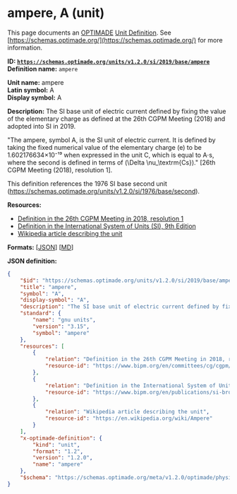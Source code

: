 # ampere, A (unit)
This page documents an [OPTIMADE](https://www.optimade.org/) [Unit Definition](https://schemas.optimade.org/#definitions). See [https://schemas.optimade.org/](https://schemas.optimade.org/) for more information.

**ID: [`https://schemas.optimade.org/units/v1.2.0/si/2019/base/ampere`](https://schemas.optimade.org/units/v1.2.0/si/2019/base/ampere)**  
**Definition name:** `ampere`

**Unit name:** ampere  
**Latin symbol:** A  
**Display symbol:** A  
  
**Description:** The SI base unit of electric current defined by fixing the value of the elementary charge as defined at the 26th CGPM Meeting (2018) and adopted into SI in 2019.

"The ampere, symbol A, is the SI unit of electric current. It is defined by taking the fixed numerical value of the elementary charge \(e\) to be 1.602176634×10⁻¹⁹ when expressed in the unit C, which is equal to A⋅s, where the second is defined in terms of \(\Delta \nu_\textrm{Cs}\)." [26th CGPM Meeting (2018), resolution 1].

This definition references the 1976 SI base second unit (https://schemas.optimade.org/units/v1.2.0/si/1976/base/second).

**Resources:**

- [Definition in the 26th CGPM Meeting in 2018, resolution 1](https://www.bipm.org/en/committees/cg/cgpm/26-2018/resolution-1)
- [Definition in the International System of Units (SI), 9th Edition](https://www.bipm.org/en/publications/si-brochure)
- [Wikipedia article describing the unit](https://en.wikipedia.org/wiki/Ampere)


**Formats:** [[JSON](ampere.json)] [[MD](ampere.md)]

**JSON definition:**

``` json
{
    "$id": "https://schemas.optimade.org/units/v1.2.0/si/2019/base/ampere",
    "title": "ampere",
    "symbol": "A",
    "display-symbol": "A",
    "description": "The SI base unit of electric current defined by fixing the value of the elementary charge as defined at the 26th CGPM Meeting (2018) and adopted into SI in 2019.\n\n\"The ampere, symbol A, is the SI unit of electric current. It is defined by taking the fixed numerical value of the elementary charge \\(e\\) to be 1.602176634\u00d710\u207b\u00b9\u2079 when expressed in the unit C, which is equal to A\u22c5s, where the second is defined in terms of \\(\\Delta \\nu_\\textrm{Cs}\\).\" [26th CGPM Meeting (2018), resolution 1].\n\nThis definition references the 1976 SI base second unit (https://schemas.optimade.org/units/v1.2.0/si/1976/base/second).",
    "standard": {
        "name": "gnu units",
        "version": "3.15",
        "symbol": "ampere"
    },
    "resources": [
        {
            "relation": "Definition in the 26th CGPM Meeting in 2018, resolution 1",
            "resource-id": "https://www.bipm.org/en/committees/cg/cgpm/26-2018/resolution-1"
        },
        {
            "relation": "Definition in the International System of Units (SI), 9th Edition",
            "resource-id": "https://www.bipm.org/en/publications/si-brochure"
        },
        {
            "relation": "Wikipedia article describing the unit",
            "resource-id": "https://en.wikipedia.org/wiki/Ampere"
        }
    ],
    "x-optimade-definition": {
        "kind": "unit",
        "format": "1.2",
        "version": "1.2.0",
        "name": "ampere"
    },
    "$schema": "https://schemas.optimade.org/meta/v1.2.0/optimade/physical_unit_definition.md"
}
```